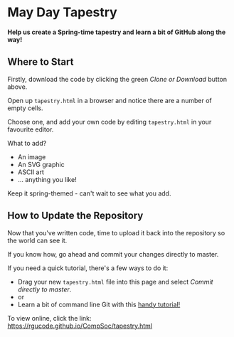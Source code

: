 # May Day Tapestry

**Help us create a Spring-time tapestry and learn a bit of GitHub along the way!**

## Where to Start

Firstly, download the code by clicking the green *Clone or Download* button above. 

Open up `tapestry.html` in a browser and notice there are a number of empty cells. 

Choose one, and add your own code by editing `tapestry.html` in your favourite editor. 

What to add?
* An image
* An SVG graphic
* ASCII art
* ... anything you like!

Keep it spring-themed - can't wait to see what you add. 

## How to Update the Repository

Now that you've written code, time to upload it back into the repository so the world can see it. 

If you know how, go ahead and commit your changes directly to master. 

If you need a quick tutorial, there's a few ways to do it:

* Drag your new `tapestry.html` file into this page and select *Commit directly to master*. 
* or
* Learn a bit of command line Git with this [handy tutorial!](https://rogerdudler.github.io/git-guide/)

To view online, click the link: https://rgucode.github.io/CompSoc/tapestry.html





